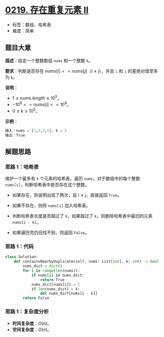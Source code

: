 # [0219. 存在重复元素 II](https://leetcode.cn/problems/contains-duplicate-ii/)

- 标签：数组、哈希表
- 难度：简单

## 题目大意

**描述**：给定一个整数数组 `nums` 和一个整数 `k`。

**要求**：判断是否存在 $nums[i] == nums[j]（i \ne j）$，并且 `i` 和 `j` 的差绝对值至多为 `k`。

**说明**：

- $1 \le nums.length \le 10^5$。
- $-10^9 <= nums[i] <= 10^9$。
- $0 \le k \le 10^5$。

**示例**：

```python
输入：nums = [1,2,3,1], k = 3
输出：True
```

## 解题思路

### 思路 1：哈希表

维护一个最多有 `k` 个元素的哈希表。遍历 `nums`，对于数组中的每个整数 `nums[i]`，判断哈希表中是否存在这个整数。

- 如果存在，则说明出现了两次，且 $i \ne j$，直接返回 `True`。

- 如果不存在，则将 `nums[i]` 加入哈希表。
- 判断哈希表长度是否超过了 `k`，如果超过了 `k`，则删除哈希表中最旧的元素 `nums[i - k]`。
- 如果遍历完仍旧找不到，则返回 `False`。

### 思路 1：代码

```python
class Solution:
    def containsNearbyDuplicate(self, nums: List[int], k: int) -> bool:
        nums_dict = dict()
        for i in range(len(nums)):
            if nums[i] in nums_dict:
                return True
            nums_dict[nums[i]] = 1
            if len(nums_dict) > k:
                del nums_dict[nums[i - k]]
        return False
```

### 思路 1：复杂度分析

- **时间复杂度**：$O(n)$。
- **空间复杂度**：$O(n)$。
